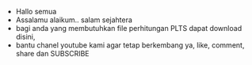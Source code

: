 - Hallo semua
- Assalamu alaikum.. salam sejahtera
- bagi anda yang membutuhkan file perhitungan PLTS dapat download disini,
- bantu chanel youtube kami agar tetap berkembang ya, like, comment, share dan SUBSCRIBE
